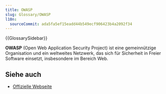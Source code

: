 ```yaml
---
title: OWASP
slug: Glossary/OWASP
l10n:
  sourceCommit: ada5fa5ef15eadd44b549ecf906423b4a2092f34
---
```


{{GlossarySidebar}}

**OWASP** (Open Web Application Security Project) ist eine gemeinnützige Organisation und ein weltweites Netzwerk, das sich für Sicherheit in Freier Software einsetzt, insbesondere im Bereich Web.

## Siehe auch

- [Offizielle Webseite](https://owasp.org/)
